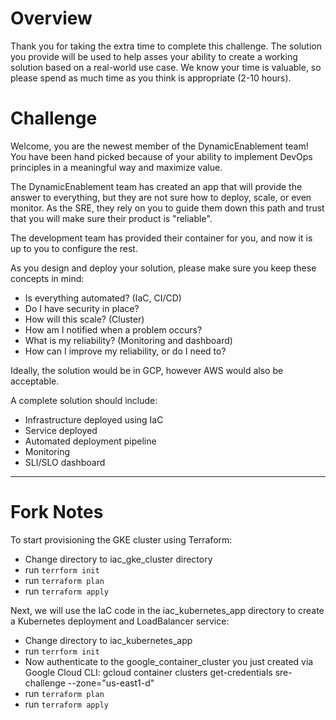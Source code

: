 # Overview

Thank you for taking the extra time to complete this challenge.  The solution you provide will be used to help asses your ability to create a working solution based on a real-world use case.  We know your time is valuable, so please spend as much time as you think is appropriate (2-10 hours).

# Challenge

Welcome, you are the newest member of the DynamicEnablement team! You have been hand picked because of your ability to implement DevOps principles in a meaningful way and maximize value.

The DynamicEnablement team has created an app that will provide the answer to everything, but they are not sure how to deploy, scale, or even monitor.  As the SRE, they rely on you to guide them down this path and trust that you will make sure their product is "reliable".

The development team has provided their container for you, and now it is up to you to configure the rest.

As you design and deploy your solution, please make sure you keep these concepts in mind:
* Is everything automated? (IaC, CI/CD)
* Do I have security in place?
* How will this scale? (Cluster)
* How am I notified when a problem occurs?
* What is my reliability? (Monitoring and dashboard)
* How can I improve my reliability, or do I need to?

Ideally, the solution would be in GCP, however AWS would also be acceptable.

A complete solution should include:
* Infrastructure deployed using IaC
* Service deployed
* Automated deployment pipeline
* Monitoring
* SLI/SLO dashboard


---------------------------------------------

# Fork Notes
To start provisioning the GKE cluster using Terraform:
* Change directory to iac_gke_cluster directory
* run `terrform init`
* run `terraform plan`
* run `terraform apply`

Next, we will use the IaC code in the iac_kubernetes_app directory to create a Kubernetes deployment and LoadBalancer service:
* Change directory to iac_kubernetes_app
* run `terrform init`
* Now authenticate to the google_container_cluster you just created via Google Cloud CLI:
  gcloud container clusters get-credentials sre-challenge --zone="us-east1-d"
* run `terraform plan`
* run `terraform apply`